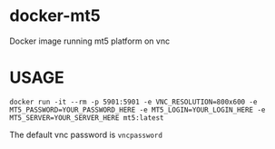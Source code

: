 # docker-mt5
Docker image running mt5 platform on vnc

# USAGE

```
docker run -it --rm -p 5901:5901 -e VNC_RESOLUTION=800x600 -e MT5_PASSWORD=YOUR_PASSWORD_HERE -e MT5_LOGIN=YOUR_LOGIN_HERE -e MT5_SERVER=YOUR_SERVER_HERE mt5:latest
```

The default vnc password is `vncpassword`

